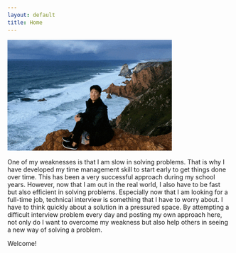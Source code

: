 ```yaml
---
layout: default
title: Home
---
```


<img src="/assets/main copy.gif">

One of my weaknesses is that I am slow in solving problems.
That is why I have developed my time management skill to start early to get things done over time.
This has been a very successful approach during my school years.
However, now that I am out in the real world, I also have to be fast but also efficient in solving problems.
Especially now that I am looking for a full-time job, technical interview is something that I have to worry about.
I have to think quickly about a solution in a pressured space.
By attempting a difficult interview problem every day and posting my own approach here, not only do I want to overcome my weakness but also help others in seeing a new way of solving a problem. 

Welcome! 


<!-- Projects posts coming soon.  -->